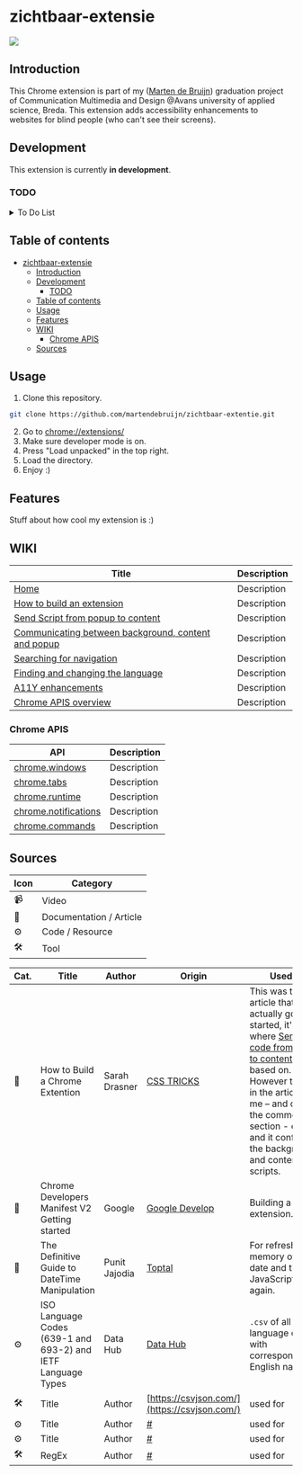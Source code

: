 # zichtbaar-extensie

<div style="display:flex;">
  <img src="https://img.shields.io/github/license/martendebruijn/zichtbaar-extentie" />
</div>

## Introduction
This Chrome extension is part of my ([Marten de Bruijn](https://marten.work/)) graduation project of Communication Multimedia and Design @Avans university of applied science, Breda. This extension adds accessibility enhancements to websites for blind people (who can't see their screens).

## Development
This extension is currently **in development**. 

### TODO

<details>
<summary>To Do List</summary>

- [x] ~~language feature~~
- [ ] quick nav feature
  - [x] ~~find navigation~~
  - [ ] do the same thing for ols as for uls
  - [x] ~~Send msg from popup (which element has to have focus)~~
  - [x] ~~focus on that element~~
  - [x] ~~make an array/obj that contains the site structure:~~
  
  ```js
    site: {
      header: header,
      navigation: nav,
      main: main,
      footer: footer  
    }
  ```
- [ ] add popup banner etc
- [ ] add 128(?)px icon (change icon color to orange)
- [ ] add shortcuts
- [x] ~~pageInfo.main gets empty nodelist instead of null (FE: nu.nl)~~ **fixed**
- [x] ~~Language doesn't change inside the popup~~
- [x] ~~tabs~~
  - [x] ~~add placeholder favicon (only the icon itself)~~
  - [x] ~~add muted/unmuted icon (with alt) (only the icon itself)~~
  - [x] ~~add sort function based on the active tab~~
  - [x] ~~let user go to tab, mute/unmute and close tabs~~
- [x] change theme colors (icon, hover etc...) to the orange color I used on the product page
- [ ] hide items when they are empty
- [ ] test with screenreader
- [ ] remove options page
- [ ] set for production (minimize, delete commands etc.)
- [ ] fix tab sequences (when it goes back to 0 it's in the wrong dir)

</details>

## Table of contents
- [zichtbaar-extensie](#zichtbaar-extensie)
  - [Introduction](#introduction)
  - [Development](#development)
    - [TODO](#todo)
  - [Table of contents](#table-of-contents)
  - [Usage](#usage)
  - [Features](#features)
  - [WIKI](#wiki)
    - [Chrome APIS](#chrome-apis)
  - [Sources](#sources)

## Usage
1. Clone this repository.

```zsh
git clone https://github.com/martendebruijn/zichtbaar-extentie.git
```

2. Go to [chrome://extensions/](chrome://extensions/)
3. Make sure developer mode is on.
4. Press "Load unpacked" in the top right.
5. Load the directory.
6. Enjoy :)

## Features
Stuff about how cool my extension is :)


## WIKI
| Title | Description | 
| ---- | ----- | 
| [Home](https://github.com/martendebruijn/zichtbaar-extentie/wiki) | Description |
| [How to build an extension](https://github.com/martendebruijn/zichtbaar-extentie/wiki/how-to-extension) | Description |
| [Send Script from popup to content](https://github.com/martendebruijn/zichtbaar-extentie/wiki/send-script-popup-to-content) | Description |
| [Communicating between background, content and popup](https://github.com/martendebruijn/zichtbaar-extentie/wiki/communicating) | Description |
| [Searching for navigation](https://github.com/martendebruijn/zichtbaar-extentie/wiki/nav) | Description |
| [Finding and changing the language](https://github.com/martendebruijn/zichtbaar-extentie/wiki/lang) | Description |
| [A11Y enhancements](https://github.com/martendebruijn/zichtbaar-extentie/wiki/a11y) | Description |
| [Chrome APIS overview](https://github.com/martendebruijn/zichtbaar-extentie/wiki/overview) | Description |

### Chrome APIS
| API | Description | 
| ---- | ----- | 
| [chrome.windows](https://github.com/martendebruijn/zichtbaar-extentie/chrome-api-windows) | Description |
| [chrome.tabs](https://github.com/martendebruijn/zichtbaar-extentie/chrome-api-tabs) | Description |
| [chrome.runtime](https://github.com/martendebruijn/zichtbaar-extentie/chrome-api-runtime) | Description |
| [chrome.notifications](https://github.com/martendebruijn/zichtbaar-extentie/chrome-api-notifications) | Description |
| [chrome.commands](https://github.com/martendebruijn/zichtbaar-extentie/chrome-api-commands) | Description |

## Sources

| Icon | Category                |
| ---- | ----------------------- |
| 📹   | Video                   |
| 📖   | Documentation / Article |
| ⚙️   | Code / Resource         |
| 🛠    | Tool                   |

| Cat. | Title | Author | Origin | Used for |
| ---- | ----- | ------ | ------ | ------ |
| 📖   | How to Build a Chrome Extention | Sarah Drasner | [CSS TRICKS](https://css-tricks.com/how-to-build-a-chrome-extension/) | This was the article that actually got me started, it's also where [Send JS code from popup to content](#Send-JS-code-from-popup-to-content) is based on. However the code in the article gave me – and others in the comment section - errors and it confuses the background and content scripts. |
| 📖   | Chrome Developers Manifest V2 Getting started | Google | [Google Develop](https://developer.chrome.com/docs/extensions/mv2/getstarted/) | Building a first extension.
| 📖   | The Definitive Guide to DateTime Manipulation | Punit Jajodia | [Toptal](https://www.toptal.com/software/definitive-guide-to-datetime-manipulation#:~:text=Getting%20the%20Current%20Time%20Stamp,passed%20since%20January%201,%201970) | For refreshing my memory of how date and time in JavaScript works again.
| ⚙️   | ISO Language Codes (639-1 and 693-2) and IETF Language Types | Data Hub | [Data Hub](https://datahub.io/core/language-codes) | `.csv` of all the language codes with correspondending English names
| 🛠   | Title | Author | [https://csvjson.com/](https://csvjson.com/) | used for
| ⚙️   | Title | Author | [#](https://codyhouse.co/blog/post/accessible-language-picker)  | used for
| ⚙️   | Title | Author | [#](https://developer.mozilla.org/en-US/) | used for
| 🛠   | RegEx | Author | [#](#) | used for

<!-- https://stackoverflow.com/questions/31111721/pass-a-variable-from-content-script-to-popup/31112456 -->